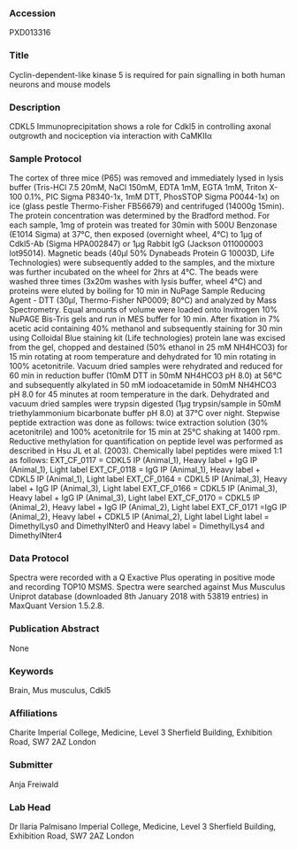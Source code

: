 ### Accession
PXD013316

### Title
Cyclin-dependent-like kinase 5 is required for pain signalling in both human neurons and mouse models

### Description
CDKL5 Immunoprecipitation shows a role for Cdkl5 in controlling axonal outgrowth and nociception via interaction with CaMKIIα

### Sample Protocol
The cortex of three mice (P65) was removed and immediately lysed in lysis buffer (Tris-HCl 7.5 20mM, NaCl 150mM, EDTA 1mM, EGTA 1mM, Triton X-100 0.1%, PIC Sigma P8340-1x, 1mM DTT, PhosSTOP Sigma P0044-1x) on ice (glass pestle Thermo-Fisher FB56679) and centrifuged (14000g 15min). The protein concentration was determined by the Bradford method. For each sample, 1mg of protein was treated for 30min with 500U Benzonase (E1014 Sigma) at 37°C, then exposed (overnight wheel, 4°C) to 1μg of Cdkl5-Ab (Sigma HPA002847) or 1μg Rabbit IgG (Jackson 011000003 lot95014). Magnetic beads (40μl 50% Dynabeads Protein G 10003D, Life Technologies) were subsequently added to the samples, and the mixture was further incubated on the wheel for 2hrs at 4°C. The beads were washed three times (3x20m washes with lysis buffer, wheel 4°C) and proteins were eluted by boiling for 10 min in NuPage Sample Reducing Agent - DTT (30μl, Thermo-Fisher NP0009; 80°C) and analyzed by Mass Spectrometry. Equal amounts of volume were loaded onto Invitrogen 10% NuPAGE Bis-Tris gels and run in MES buffer for 10 min.  After fixation in 7% acetic acid containing 40% methanol and subsequently staining for 30 min using Colloidal Blue staining kit (Life technologies) protein lane was excised from the gel, chopped and destained (50% ethanol in 25 mM NH4HCO3) for 15 min rotating at room temperature and dehydrated for 10 min rotating in 100% acetonitrile. Vacuum dried samples were rehydrated and reduced for 60 min in reduction buffer (10mM DTT in 50mM NH4HCO3 pH 8.0) at 56°C and subsequently alkylated in 50 mM iodoacetamide in 50mM NH4HCO3 pH 8.0 for 45 minutes at room temperature in the dark. Dehydrated and vacuum dried samples were trypsin digested (1µg trypsin/sample in 50mM triethylammonium bicarbonate buffer pH 8.0) at 37°C over night. Stepwise peptide extraction was done as follows: twice extraction solution (30% acetonitrile) and 100% acetonitrile for 15 min at 25°C shaking at 1400 rpm. Reductive methylation for quantification on peptide level was performed as described in Hsu JL et al. (2003). Chemically label peptides were mixed 1:1 as follows: EXT_CF_0117 = CDKL5 IP (Animal_1), Heavy label + IgG IP (Animal_1), Light label EXT_CF_0118 = IgG IP (Animal_1), Heavy label + CDKL5 IP (Animal_1), Light label EXT_CF_0164 = CDKL5 IP (Animal_3), Heavy label + IgG IP (Animal_3), Light label EXT_CF_0166 = CDKL5 IP (Animal_3), Heavy label + IgG IP (Animal_3), Light label EXT_CF_0170 = CDKL5 IP (Animal_2), Heavy label + IgG IP (Animal_2), Light label EXT_CF_0171 =IgG IP (Animal_2), Heavy label + CDKL5 IP (Animal_2), Light label Light label = DimethylLys0 and DimethylNter0 and Heavy label = DimethylLys4 and DimethylNter4

### Data Protocol
Spectra were recorded with a Q Exactive Plus operating in positive mode and recording TOP10 MSMS. Spectra were searched against Mus Musculus Uniprot database (downloaded 8th January 2018 with 53819 entries) in MaxQuant Version 1.5.2.8.

### Publication Abstract
None

### Keywords
Brain, Mus musculus, Cdkl5

### Affiliations
Charite
Imperial College, Medicine, Level 3 Sherfield Building, Exhibition Road, SW7 2AZ London

### Submitter
Anja Freiwald

### Lab Head
Dr Ilaria Palmisano
Imperial College, Medicine, Level 3 Sherfield Building, Exhibition Road, SW7 2AZ London


